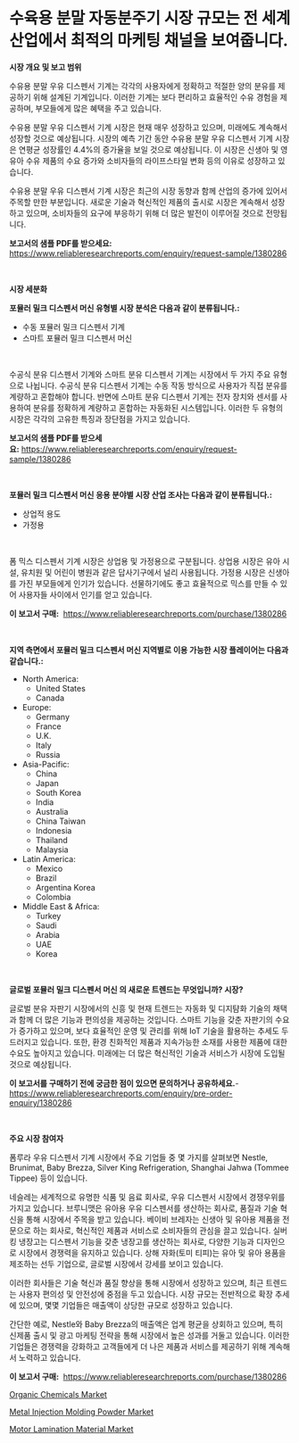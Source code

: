 <p><h1>수육용 분말 자동분주기 시장 규모는 전 세계 산업에서 최적의 마케팅 채널을 보여줍니다.</h1></p><p><strong>시장 개요 및 보고 범위</strong></p>
<p><p>수유용 분말 우유 디스펜서 기계는 각각의 사용자에게 정확하고 적절한 양의 분유를 제공하기 위해 설계된 기계입니다. 이러한 기계는 보다 편리하고 효율적인 수유 경험을 제공하며, 부모들에게 많은 혜택을 주고 있습니다. </p><p>수유용 분말 우유 디스펜서 기계 시장은 현재 매우 성장하고 있으며, 미래에도 계속해서 성장할 것으로 예상됩니다. 시장의 예측 기간 동안 수유용 분말 우유 디스펜서 기계 시장은 연평균 성장률인 4.4%의 증가율을 보일 것으로 예상됩니다. 이 시장은 신생아 및 영유아 수유 제품의 수요 증가와 소비자들의 라이프스타일 변화 등의 이유로 성장하고 있습니다.</p><p>수유용 분말 우유 디스펜서 기계 시장은 최근의 시장 동향과 함께 산업의 증가에 있어서 주목할 만한 부분입니다. 새로운 기술과 혁신적인 제품의 출시로 시장은 계속해서 성장하고 있으며, 소비자들의 요구에 부응하기 위해 더 많은 발전이 이루어질 것으로 전망됩니다.</p></p>
<p><strong>보고서의 샘플 PDF를 받으세요:</strong> <a href="https://www.reliableresearchreports.com/enquiry/request-sample/1380286">https://www.reliableresearchreports.com/enquiry/request-sample/1380286</a></p>
<p>&nbsp;</p>
<p><strong>시장 세분화</strong></p>
<p><strong>포뮬러 밀크 디스펜서 머신 유형별 시장 분석은 다음과 같이 분류됩니다.:</strong></p>
<p><ul><li>수동 포뮬러 밀크 디스펜서 기계</li><li>스마트 포뮬러 밀크 디스펜서 머신</li></ul></p>
<p>&nbsp;</p>
<p><p>수공식 분유 디스펜서 기계와 스마트 분유 디스펜서 기계는 시장에서 두 가지 주요 유형으로 나뉩니다. 수공식 분유 디스펜서 기계는 수동 작동 방식으로 사용자가 직접 분유를 계량하고 혼합해야 합니다. 반면에 스마트 분유 디스펜서 기계는 전자 장치와 센서를 사용하여 분유를 정확하게 계량하고 혼합하는 자동화된 시스템입니다. 이러한 두 유형의 시장은 각각의 고유한 특징과 장단점을 가지고 있습니다.</p></p>
<p><strong>보고서의 샘플 PDF를 받으세요:</strong>&nbsp;<a href="https://www.reliableresearchreports.com/enquiry/request-sample/1380286">https://www.reliableresearchreports.com/enquiry/request-sample/1380286</a></p>
<p>&nbsp;</p>
<p><strong> 포뮬러 밀크 디스펜서 머신 응용 분야별 시장 산업 조사는 다음과 같이 분류됩니다.:</strong></p>
<p><ul><li>상업적 용도</li><li>가정용</li></ul></p>
<p>&nbsp;</p>
<p><p>폼 믹스 디스펜서 기계 시장은 상업용 및 가정용으로 구분됩니다. 상업용 시장은 유아 시설, 유치원 및 어린이 병원과 같은 답사기구에서 널리 사용됩니다. 가정용 시장은 신생아를 가진 부모들에게 인기가 있습니다. 선물하기에도 좋고 효율적으로 믹스를 만들 수 있어 사용자들 사이에서 인기를 얻고 있습니다.</p></p>
<p><strong>이 보고서 구매:</strong>&nbsp; <a href="https://www.reliableresearchreports.com/purchase/1380286">https://www.reliableresearchreports.com/purchase/1380286</a></p>
<p>&nbsp;</p>
<p><strong>지역 측면에서 포뮬러 밀크 디스펜서 머신 지역별로 이용 가능한 시장 플레이어는 다음과 같습니다.:</strong></p>
<p><ul>
    <li>
        North America:
        <ul>
            <li>United States</li>
            <li>Canada</li>
        </ul>
    </li>
    <li>
        Europe:
        <ul>
            <li>Germany</li>
            <li>France</li>
            <li>U.K.</li>
            <li>Italy</li>
            <li>Russia</li>
        </ul>
    </li>
    <li>
        Asia-Pacific:
        <ul>
            <li>China</li>
            <li>Japan</li>
            <li>South Korea</li>
            <li>India</li>
            <li>Australia</li>
            <li>China Taiwan</li>
            <li>Indonesia</li>
            <li>Thailand</li>
            <li>Malaysia</li>
        </ul>
    </li>
    <li>
        Latin America:
        <ul>
            <li>Mexico</li>
            <li>Brazil</li>
            <li>Argentina Korea</li>
            <li>Colombia</li>
        </ul>
    </li>
    <li>
        Middle East & Africa:
        <ul>
            <li>Turkey</li>
            <li>Saudi</li>
            <li>Arabia</li>
            <li>UAE</li>
            <li>Korea</li>
        </ul>
    </li>
    </ul></p>
<p>&nbsp;</p>
<p><strong>글로벌 포뮬러 밀크 디스펜서 머신 의 새로운 트렌드는 무엇입니까? 시장?</strong></p>
<p><p>글로벌 분유 자판기 시장에서의 신흥 및 현재 트렌드는 자동화 및 디지턈화 기술의 채택과 함께 더 많은 기능과 편의성을 제공하는 것입니다. 스마트 기능을 갖춘 자판기의 수요가 증가하고 있으며, 보다 효율적인 운영 및 관리를 위해 IoT 기술을 활용하는 추세도 두드러지고 있습니다. 또한, 환경 친화적인 제품과 지속가능한 소재를 사용한 제품에 대한 수요도 높아지고 있습니다. 미래에는 더 많은 혁신적인 기술과 서비스가 시장에 도입될 것으로 예상됩니다.</p></p>
<p><strong>이 보고서를 구매하기 전에 궁금한 점이 있으면 문의하거나 공유하세요.</strong>- <a href="https://www.reliableresearchreports.com/enquiry/pre-order-enquiry/1380286">https://www.reliableresearchreports.com/enquiry/pre-order-enquiry/1380286</a></p>
<p>&nbsp;</p>
<p><strong>주요 시장 참여자</strong></p>
<p><p>폼루라 우유 디스펜서 기계 시장에서 주요 기업들 중 몇 가지를 살펴보면 Nestle, Brunimat, Baby Brezza, Silver King Refrigeration, Shanghai Jahwa (Tommee Tippee) 등이 있습니다. </p><p>네슬레는 세계적으로 유명한 식품 및 음료 회사로, 우유 디스펜서 시장에서 경쟁우위를 가지고 있습니다. 브루니맷은 유아용 우유 디스펜서를 생산하는 회사로, 품질과 기술 혁신을 통해 시장에서 주목을 받고 있습니다. 베이비 브레자는 신생아 및 유아용 제품을 전문으로 하는 회사로, 혁신적인 제품과 서비스로 소비자들의 관심을 끌고 있습니다. 실버킹 냉장고는 디스펜서 기능을 갖춘 냉장고를 생산하는 회사로, 다양한 기능과 디자인으로 시장에서 경쟁력을 유지하고 있습니다. 상해 자화(토미 티피)는 유아 및 유아 용품을 제조하는 선두 기업으로, 글로벌 시장에서 강세를 보이고 있습니다.</p><p>이러한 회사들은 기술 혁신과 품질 향상을 통해 시장에서 성장하고 있으며, 최근 트렌드는 사용자 편의성 및 안전성에 중점을 두고 있습니다. 시장 규모는 전반적으로 확장 추세에 있으며, 몇몇 기업들은 매출액이 상당한 규모로 성장하고 있습니다. </p><p>간단한 예로, Nestle와 Baby Brezza의 매출액은 업계 평균을 상회하고 있으며, 특히 신제품 출시 및 광고 마케팅 전략을 통해 시장에서 높은 성과를 거둘고 있습니다. 이러한 기업들은 경쟁력을 강화하고 고객들에게 더 나은 제품과 서비스를 제공하기 위해 계속해서 노력하고 있습니다.</p></p>
<p><strong>이 보고서 구매:</strong>&nbsp;&nbsp;<a href="https://www.reliableresearchreports.com/purchase/1380286">https://www.reliableresearchreports.com/purchase/1380286</a></p>
<p><p><a href="https://github.com/bobicer/Market-Research-Report-List-2/blob/main/organic-chemicals-market.md">Organic Chemicals Market</a></p><p><a href="https://github.com/seekum/Market-Research-Report-List-1/blob/main/metal-injection-molding-powder-market.md">Metal Injection Molding Powder Market</a></p><p><a href="https://github.com/timeliteaut/Market-Research-Report-List-1/blob/main/motor-lamination-material-market.md">Motor Lamination Material Market</a></p></p>
